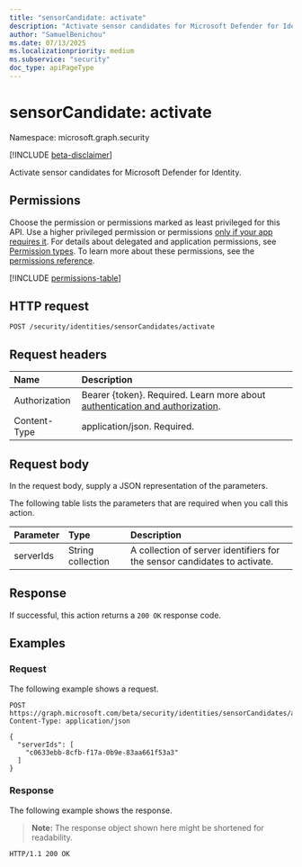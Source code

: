 ```yaml
---
title: "sensorCandidate: activate"
description: "Activate sensor candidates for Microsoft Defender for Identity."
author: "SamuelBenichou"
ms.date: 07/13/2025
ms.localizationpriority: medium
ms.subservice: "security"
doc_type: apiPageType
---
```


# sensorCandidate: activate

Namespace: microsoft.graph.security

[!INCLUDE [beta-disclaimer](../../includes/beta-disclaimer.md)]

Activate sensor candidates for Microsoft Defender for Identity.

## Permissions

Choose the permission or permissions marked as least privileged for this API. Use a higher privileged permission or permissions [only if your app requires it](/graph/permissions-overview#best-practices-for-using-microsoft-graph-permissions). For details about delegated and application permissions, see [Permission types](/graph/permissions-overview#permission-types). To learn more about these permissions, see the [permissions reference](/graph/permissions-reference).

<!-- {
  "blockType": "permissions",
  "name": "security-sensorcandidate-activate-permissions"
}
-->
[!INCLUDE [permissions-table](../includes/permissions/security-sensorcandidate-activate-permissions.md)]

## HTTP request

<!-- {
  "blockType": "ignored"
}
-->
``` http
POST /security/identities/sensorCandidates/activate
```

## Request headers

|Name|Description|
|:---|:---|
|Authorization|Bearer {token}. Required. Learn more about [authentication and authorization](/graph/auth/auth-concepts).|
|Content-Type|application/json. Required.|

## Request body

In the request body, supply a JSON representation of the parameters.

The following table lists the parameters that are required when you call this action.

|Parameter|Type|Description|
|:---|:---|:---|
|serverIds|String collection|A collection of server identifiers for the sensor candidates to activate.|

## Response

If successful, this action returns a `200 OK` response code.

## Examples

### Request

The following example shows a request.
<!-- {
  "blockType": "request",
  "name": "sensorcandidatethis.activate"
}
-->
``` http
POST https://graph.microsoft.com/beta/security/identities/sensorCandidates/activate
Content-Type: application/json

{
  "serverIds": [
    "c0633ebb-8cfb-f17a-0b9e-83aa661f53a3"
  ]
}
```

### Response

The following example shows the response.
>**Note:** The response object shown here might be shortened for readability.
<!-- {
  "blockType": "response",
  "truncated": true
}
-->
``` http
HTTP/1.1 200 OK
